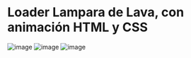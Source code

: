 # Loader Lampara de Lava, con animación HTML y CSS


![image](https://github.com/user-attachments/assets/ff4c18f3-798d-4b5a-a88a-6e914235be2e)
![image](https://github.com/user-attachments/assets/eca961fe-8b57-47f0-9647-93be3278ffae)
![image](https://github.com/user-attachments/assets/9c9dba8d-6a20-4c75-a1b1-ddf97a8f7da5)

